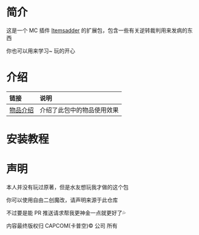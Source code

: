 # 简介

这是一个 MC 插件 [Itemsadder](https://www.spigotmc.org/resources/%E2%9C%A8itemsadder%E2%AD%90emotes-mobs-items-armors-hud-gui-emojis-blocks-wings-hats-liquids.73355/) 的扩展包，包含一些有关逆转裁判用来发病的东西

你也可以用来学习~ 玩的开心

# 介绍

| 链接                          |  说明                     |
| :---                          | :--- |
| [物品介绍](/items.md)         | 介绍了此包中的物品使用效果  |

# 安装教程



# 声明

本人并没有玩过原著，但是水友想玩我才做的这个包

你可以使用自由二创魔改，请声明来源于此仓库

不过要是能 PR 推送请求帮我更神金一点就更好了💦

内容最终版权归 CAPCOM(卡普空)© 公司 所有